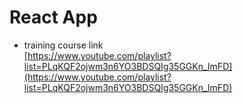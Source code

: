 # React App

-   training course link  
    [https://www.youtube.com/playlist?list=PLqKQF2ojwm3n6YO3BDSQIg35GGKn_ImFD](https://www.youtube.com/playlist?list=PLqKQF2ojwm3n6YO3BDSQIg35GGKn_ImFD)
